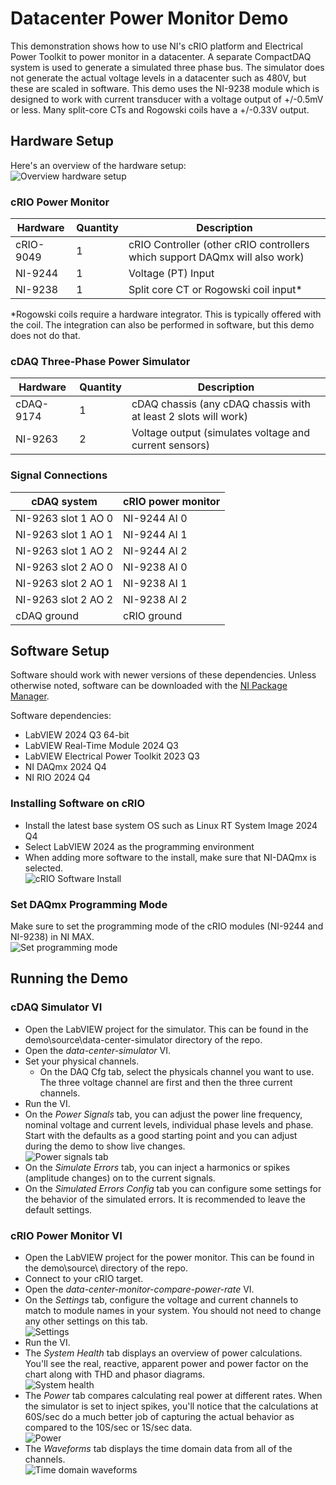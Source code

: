 # Datacenter Power Monitor Demo

This demonstration shows how to use NI's cRIO platform and Electrical Power Toolkit to power monitor in a datacenter. A separate CompactDAQ system is used to generate a simulated three phase bus. The simulator does not generate the actual voltage levels in a datacenter such as 480V, but these are scaled in software. This demo uses the NI-9238 module which is designed to work with current transducer with a voltage output of +/-0.5mV or less. Many split-core CTs and Rogowski coils have a +/-0.33V output.

## Hardware Setup

Here's an overview of the hardware setup:  
![Overview hardware setup](images/hardware-setup-overview.png)

### cRIO Power Monitor

| Hardware  | Quantity  | Description   |
| --------- | --------- | ------------- |
| cRIO-9049 | 1         | cRIO Controller (other cRIO controllers which support DAQmx will also work)  |
| NI-9244   | 1         | Voltage (PT) Input    |
| NI-9238   | 1         | Split core CT or Rogowski coil input* |

*Rogowski coils require a hardware integrator. This is typically offered with the coil. The integration can also be performed in software, but this demo does not do that.

### cDAQ Three-Phase Power Simulator

| Hardware  | Quantity  | Description   |
| --------- | --------- | ------------- |
| cDAQ-9174 | 1         | cDAQ chassis (any cDAQ chassis with at least 2 slots will work)  |
| NI-9263   | 2         | Voltage output (simulates voltage and current sensors)   |

### Signal Connections

| cDAQ system   | cRIO power monitor    |
| ------------- | -------------------   |
| NI-9263 slot 1 AO 0   | NI-9244 AI 0  |
| NI-9263 slot 1 AO 1   | NI-9244 AI 1  |
| NI-9263 slot 1 AO 2   | NI-9244 AI 2  |
| NI-9263 slot 2 AO 0   | NI-9238 AI 0  |
| NI-9263 slot 2 AO 1   | NI-9238 AI 1  |
| NI-9263 slot 2 AO 2   | NI-9238 AI 2  |
| cDAQ ground           | cRIO ground   |

## Software Setup

Software should work with newer versions of these dependencies. Unless otherwise noted, software can be downloaded with the [NI Package Manager](https://www.ni.com/en/support/downloads/software-products/download.package-manager.html#322516).

Software dependencies:

- LabVIEW 2024 Q3 64-bit
- LabVIEW Real-Time Module 2024 Q3
- LabVIEW Electrical Power Toolkit 2023 Q3
- NI DAQmx 2024 Q4
- NI RIO 2024 Q4

### Installing Software on cRIO

- Install the latest base system OS such as Linux RT System Image 2024 Q4
- Select LabVIEW 2024 as the programming environment
- When adding more software to the install, make sure that NI-DAQmx is selected.  
![cRIO Software Install](images/additional-sw-to-install-crio.png)

### Set DAQmx Programming Mode

Make sure to set the programming mode of the cRIO modules (NI-9244 and NI-9238) in NI MAX.  
![Set programming mode](images/set-crio-programming-mode.png)

## Running the Demo

### cDAQ Simulator VI

- Open the LabVIEW project for the simulator. This can be found in the demo\source\data-center-simulator directory of the repo.
- Open the *data-center-simulator* VI.
- Set your physical channels.
  - On the DAQ Cfg tab, select the physicals channel you want to use. The three voltage channel are first and then the three current channels.
- Run the VI.
- On the *Power Signals* tab, you can adjust the power line frequency, nominal voltage and current levels, individual phase levels and phase. Start with the defaults as a good starting point and you can adjust during the demo to show live changes.  
![Power signals tab](images/simulator-power-signals-tab.png)
- On the *Simulate Errors* tab, you can inject a harmonics or spikes (amplitude changes) on to the current signals.
- On the *Simulated Errors Config* tab you can configure some settings for the behavior of the simulated errors. It is recommended to leave the default settings.

### cRIO Power Monitor VI

- Open the LabVIEW project for the power monitor. This can be found in the demo\source\ directory of the repo.
- Connect to your cRIO target. 
- Open the *data-center-monitor-compare-power-rate* VI.
- On the *Settings* tab, configure the voltage and current channels to match to module names in your system. You should not need to change any other settings on this tab.  
![Settings](images/settings-tab-1.png)
- Run the VI.
- The *System Health* tab displays an overview of power calculations. You'll see the real, reactive, apparent power and power factor on the chart along with THD and phasor diagrams.  
![System health](images/system-health-tab.png)
- The *Power* tab compares calculating real power at different rates. When the simulator is set to inject spikes, you'll notice that the calculations at 60S/sec do a much better job of capturing the actual behavior as compared to the 10S/sec or 1S/sec data.  
![Power](images/power-tab.png)
- The *Waveforms* tab displays the time domain data from all of the channels.  
![Time domain waveforms](images/waveform-tab.png)
